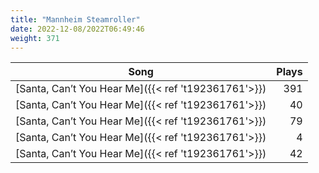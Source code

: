 ```yaml
---
title: "Mannheim Steamroller"
date: 2022-12-08/2022T06:49:46
weight: 371
---
```




 Song | Plays 
----- | -----:
[Santa, Can’t You Hear Me]({{< ref 't192361761'>}}) | 391
[Santa, Can’t You Hear Me]({{< ref 't192361761'>}}) | 40
[Santa, Can’t You Hear Me]({{< ref 't192361761'>}}) | 79
[Santa, Can’t You Hear Me]({{< ref 't192361761'>}}) | 4
[Santa, Can’t You Hear Me]({{< ref 't192361761'>}}) | 42
